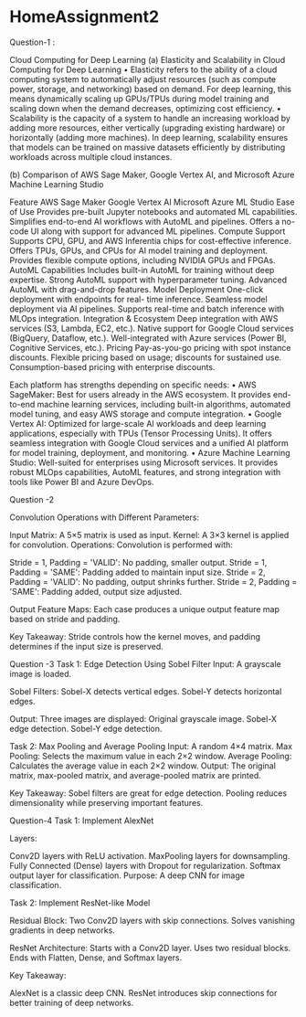 # HomeAssignment2
Question-1 :

Cloud Computing for Deep Learning 
(a)	Elasticity and Scalability in Cloud Computing for Deep Learning 
•	Elasticity refers to the ability of a cloud computing system to automatically adjust resources (such as compute power, storage, and networking) based on demand. For deep learning, this means dynamically scaling up GPUs/TPUs during model training and scaling down when the demand decreases, optimizing cost efficiency.
•	Scalability is the capacity of a system to handle an increasing workload by adding more resources, either vertically (upgrading existing hardware) or horizontally (adding more machines). In deep learning, scalability ensures that models can be trained on massive datasets efficiently by distributing workloads across multiple cloud instances.



(b)	Comparison of AWS Sage Maker, Google Vertex AI, and Microsoft Azure Machine Learning Studio 

Feature	AWS Sage Maker	Google Vertex AI	Microsoft	Azure	ML Studio
Ease of Use	Provides pre-built Jupyter notebooks and automated ML capabilities.	Simplifies end-to-end AI workflows with AutoML and pipelines.	Offers a no-code UI along with support for advanced ML pipelines.
Compute Support	Supports CPU, GPU, and AWS Inferentia chips for cost-effective inference.	Offers TPUs, GPUs, and CPUs for AI model training and deployment.	Provides flexible compute options, including NVIDIA GPUs and FPGAs.
AutoML Capabilities	Includes built-in AutoML for training without deep expertise.	Strong AutoML support with hyperparameter tuning.	Advanced AutoML with drag-and-drop features.
Model Deployment	One-click deployment with endpoints for real- time inference.	Seamless model deployment via AI pipelines.	Supports real-time and batch inference with MLOps integration.
Integration & Ecosystem	Deep integration with AWS services (S3, Lambda, EC2, etc.).	Native support for Google Cloud services (BigQuery, Dataflow, etc.).	Well-integrated with Azure services (Power BI, Cognitive Services, etc.).
Pricing	Pay-as-you-go pricing with spot instance discounts.	Flexible pricing based on usage; discounts for sustained use.	Consumption-based pricing with enterprise discounts.
 
Each platform has strengths depending on specific needs:
•	AWS SageMaker: Best for users already in the AWS ecosystem. It provides end-to-end machine learning services, including built-in algorithms, automated model tuning, and easy AWS storage and compute integration.
•	Google Vertex AI: Optimized for large-scale AI workloads and deep learning applications, especially with TPUs (Tensor Processing Units). It offers seamless integration with Google Cloud services and a unified AI platform for model training, deployment, and monitoring.
•	Azure Machine Learning Studio: Well-suited for enterprises using Microsoft services. It provides robust MLOps capabilities, AutoML features, and strong integration with tools like Power BI and Azure DevOps.


Question -2 

Convolution Operations with Different Parameters:

Input Matrix: A 5×5 matrix is used as input.
Kernel: A 3×3 kernel is applied for convolution.
Operations: Convolution is performed with:

Stride = 1, Padding = 'VALID': No padding, smaller output.
Stride = 1, Padding = 'SAME': Padding added to maintain input size.
Stride = 2, Padding = 'VALID': No padding, output shrinks further.
Stride = 2, Padding = 'SAME': Padding added, output size adjusted.

Output Feature Maps:
Each case produces a unique output feature map based on stride and padding.

Key Takeaway:
Stride controls how the kernel moves, and padding determines if the input size is preserved.

Question -3
Task 1: Edge Detection Using Sobel Filter
Input: A grayscale image is loaded.

Sobel Filters:
Sobel-X detects vertical edges.
Sobel-Y detects horizontal edges.

Output: Three images are displayed:
Original grayscale image.
Sobel-X edge detection.
Sobel-Y edge detection.

Task 2: Max Pooling and Average Pooling
Input: A random 4×4 matrix.
Max Pooling: Selects the maximum value in each 2×2 window.
Average Pooling: Calculates the average value in each 2×2 window.
Output: The original matrix, max-pooled matrix, and average-pooled matrix are printed.

Key Takeaway:
Sobel filters are great for edge detection.
Pooling reduces dimensionality while preserving important features.

Question-4
Task 1: Implement AlexNet

Layers:

Conv2D layers with ReLU activation.
MaxPooling layers for downsampling.
Fully Connected (Dense) layers with Dropout for regularization.
Softmax output layer for classification.
Purpose: A deep CNN for image classification.

Task 2: Implement ResNet-like Model

Residual Block:
Two Conv2D layers with skip connections.
Solves vanishing gradients in deep networks.

ResNet Architecture:
Starts with a Conv2D layer.
Uses two residual blocks.
Ends with Flatten, Dense, and Softmax layers.

Key Takeaway:

AlexNet is a classic deep CNN.
ResNet introduces skip connections for better training of deep networks.
